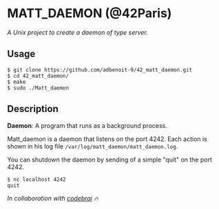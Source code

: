 # MATT_DAEMON (@42Paris)
*A Unix project to create a daemon of type server.*

## Usage
```
$ git clone https://github.com/adbenoit-9/42_matt_daemon.git
$ cd 42_matt_daemon/
$ make
$ sudo ./Matt_daemon
```

## Description

**Daemon**: A program that runs as a background process.

Matt_daemon is a daemon that listens on the port 4242. Each action is shown in his log file `/var/log/matt_daemon/matt_daemon.log`.

You can shutdown the daemon by sending of a simple "quit" on the port 4242.
```
$ nc localhost 4242
quit
```

*In collaboration with [codebrai](https://github.com/codebrai) 🔥*
